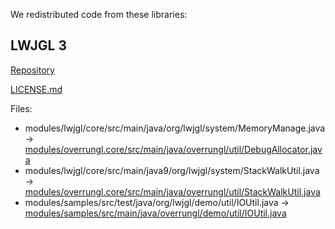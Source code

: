 We redistributed code from these libraries:

## LWJGL 3

[Repository](https://github.com/LWJGL/lwjgl3)

[LICENSE.md](LICENSE_lwjgl3.md)

Files:

- modules/lwjgl/core/src/main/java/org/lwjgl/system/MemoryManage.java -> [modules/overrungl.core/src/main/java/overrungl/util/DebugAllocator.java](../../modules/overrungl.core/src/main/java/overrungl/util/DebugAllocator.java)
- modules/lwjgl/core/src/main/java9/org/lwjgl/system/StackWalkUtil.java -> [modules/overrungl.core/src/main/java/overrungl/util/StackWalkUtil.java](../../modules/overrungl.core/src/main/java/overrungl/util/StackWalkUtil.java)
- modules/samples/src/test/java/org/lwjgl/demo/util/IOUtil.java -> [modules/samples/src/main/java/overrungl/demo/util/IOUtil.java](../../modules/samples/src/main/java/overrungl/demo/util/IOUtil.java)
